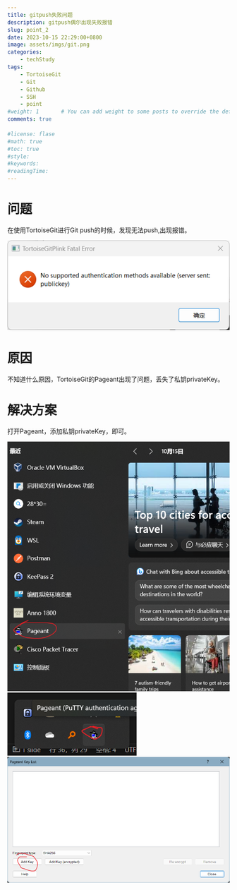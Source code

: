 ```yaml
---
title: gitpush失败问题
description: gitpush偶尔出现失败报错
slug: point_2
date: 2023-10-15 22:29:00+0800
image: assets/imgs/git.png
categories:
    - techStudy
tags:
    - TortoiseGit
    - Git
    - Github
    - SSH
    - point
#weight: 1       # You can add weight to some posts to override the default sorting (date descending)
comments: true

#license: flase
#math: true
#toc: true
#style: 
#keywords:
#readingTime:
---
```


# 问题

在使用TortoiseGit进行Git push的时候，发现无法push,出现报错。

![](1.png)

# 原因

不知道什么原因，TortoiseGit的Pageant出现了问题，丢失了私钥privateKey。

# 解决方案
打开Pageant，添加私钥privateKey，即可。

![](2.png)
![](3.png)
![](4.png)
